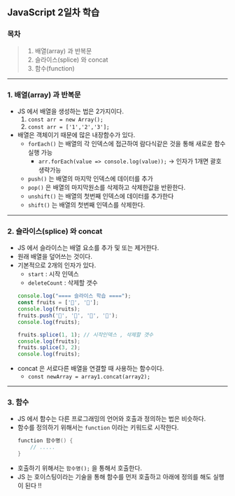 ## JavaScript 2일차 학습

### 목차

> 1. 배열(array) 과 반복문
> 2. 슬라이스(splice) 와 concat
> 3. 함수(function)

---

### 1. 배열(array) 과 반복문

- JS 에서 배열을 생성하는 법은 2가지이다.
    1. `const arr = new Array();`
    2. `const arr = ['1','2','3'];`
- 배열은 객체이기 때문에 많은 내장함수가 있다.
  - `forEach()` 는 배열의 각 인덱스에 접근하여 람다식같은 것을 통해 새로운 함수 실행 가능
    - `arr.forEach(value => console.log(value));` -> 인자가 1개면 괄호 생략가능
  - `push()` 는 배열의 마지막 인덱스에 데이터를 추가
  - `pop()` 은 배열의 마지막원소를 삭제하고 삭제한값을 반환한다.
  - `unshift()` 는 배열의 첫번째 인덱스에 데이터를 추가한다
  - `shift()` 는 배열의 첫번째 인덱스를 삭제한다.
---
### 2. 슬라이스(splice) 와 concat
- JS 에서 슬라이스는 배열 요소를 추가 및 또는 제거한다.
- 원래 배열을 덮어쓰는 것이다.
- 기본적으로 2개의 인자가 있다.
  - `start` : 시작 인덱스
  - `deleteCount` : 삭제할 갯수
  ```javascript
  console.log("==== 슬라이스 학습 ====");
  const fruits = ['🍋', '🥝'];
  console.log(fruits);
  fruits.push('🥭', '🍓', '🍒', '🍑');
  console.log(fruits);
  
  fruits.splice(1, 1); // 시작인덱스 , 삭제할 갯수
  console.log(fruits);
  fruits.splice(3, 2);
  console.log(fruits);
  ```
- concat 은 서로다른 배열을 연결할 때 사용하는 함수이다.
  - `const newArray = array1.concat(array2);`
---
### 3. 함수
- JS 에서 함수는 다른 프로그래밍의 언어와 호출과 정의하는 법은 비슷하다.
- 함수를 정의하기 위해서는 `function` 이라는 키워드로 시작한다.
  ```java
  function 함수명() {
      // .....
  }
  ```
- 호출하기 위해서는 `함수명();` 을 통해서 호출한다.
- JS 는 호이스팅이라는 기술을 통해 함수를 먼저 호출하고 아래에 정의를 해도 실행이 된다 !!
